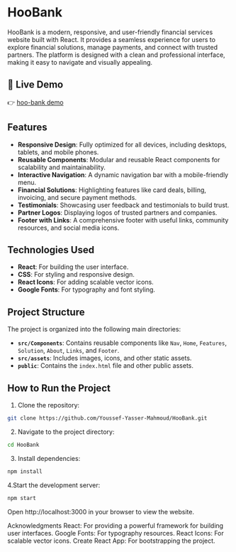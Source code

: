 # HooBank

HooBank is a modern, responsive, and user-friendly financial services website built with React. It provides a seamless experience for users to explore financial solutions, manage payments, and connect with trusted partners. The platform is designed with a clean and professional interface, making it easy to navigate and visually appealing.

## 🚀 Live Demo

👉 [hoo-bank demo](https://hoo-bank-phi-eight.vercel.app/)

## Features

- **Responsive Design**: Fully optimized for all devices, including desktops, tablets, and mobile phones.
- **Reusable Components**: Modular and reusable React components for scalability and maintainability.
- **Interactive Navigation**: A dynamic navigation bar with a mobile-friendly menu.
- **Financial Solutions**: Highlighting features like card deals, billing, invoicing, and secure payment methods.
- **Testimonials**: Showcasing user feedback and testimonials to build trust.
- **Partner Logos**: Displaying logos of trusted partners and companies.
- **Footer with Links**: A comprehensive footer with useful links, community resources, and social media icons.

## Technologies Used

- **React**: For building the user interface.
- **CSS**: For styling and responsive design.
- **React Icons**: For adding scalable vector icons.
- **Google Fonts**: For typography and font styling.

## Project Structure

The project is organized into the following main directories:

- **`src/Components`**: Contains reusable components like `Nav`, `Home`, `Features`, `Solution`, `About`, `Links`, and `Footer`.
- **`src/assets`**: Includes images, icons, and other static assets.
- **`public`**: Contains the `index.html` file and other public assets.

## How to Run the Project

1. Clone the repository:

```bash
git clone https://github.com/Youssef-Yasser-Mahmoud/HooBank.git
```

2. Navigate to the project directory:

```bash
cd HooBank
```

3. Install dependencies:

```bash
npm install
```

4.Start the development server:

```bash
npm start
```

Open http://localhost:3000 in your browser to view the website.

Acknowledgments
React: For providing a powerful framework for building user interfaces.
Google Fonts: For typography resources.
React Icons: For scalable vector icons.
Create React App: For bootstrapping the project.

